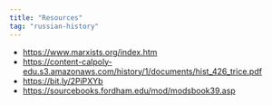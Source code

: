 ```yaml
---
title: "Resources"
tag: "russian-history"
---
```


* https://www.marxists.org/index.htm
* https://content-calpoly-edu.s3.amazonaws.com/history/1/documents/hist_426_trice.pdf
* https://bit.ly/2PiPXYb
* https://sourcebooks.fordham.edu/mod/modsbook39.asp
